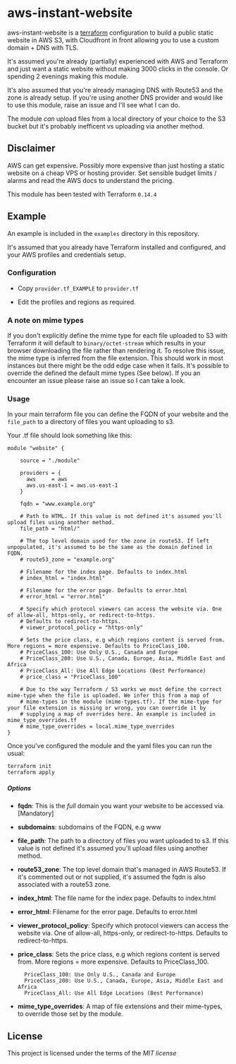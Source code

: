 # aws-instant-website

aws-instant-website is a [terraform](https://www.terraform.io/) configuration to build a public static website in AWS S3, with Cloudfront in front allowing you to use a custom domain + DNS with TLS.

It's assumed you're already (partially) experienced with AWS and Terraform and just want a static website without making 3000 clicks in the console. Or spending 2 evenings making this module.

It's also assumed that you're already managing DNS with Route53 and the zone is already setup. If you're using another DNS provider and would like to use this module, raise an issue and I'll see what I can do.

The module _can_ upload files from a local directory of your choice to the S3 bucket but it's probably inefficent vs uploading via another method.  
                
## Disclaimer

AWS can get expensive. Possibly more expensive than just hosting a static website on a cheap VPS or hosting provider. Set sensible budget limits / alarms and read the AWS docs to understand the pricing.

This module has been tested with Terraform `0.14.4`

## Example

An example is included in the `examples` directory in this repository.

It's assumed that you already have Terraform installed and configured, and your AWS profiles and credentials setup.

### Configuration

- Copy `provider.tf_EXAMPLE` to `provider.tf`

- Edit the profiles and regions as required.

### A note on mime types
If you don't explicitly define the mime type for each file uploaded to S3 with Terraform it will default to `binary/octet-stream` which results in your browser downloading the file rather than rendering it. To resolve this issue, the mime type is inferred from the file extension. This should work in most instances but there might be the odd edge case when it fails.  It's possible to override the defined the default mime types (See below). If you an encounter an issue please raise an issue so I can take a look.

### Usage

In your main terraform file you can define the FQDN of your website and the `file_path` to a directory of files you want uploading to s3.

Your .tf file should look something like this: 
  
    module "website" {
    
        source = "./module"
    
        providers = {
          aws     = aws
          aws.us-east-1 = aws.us-east-1
        }
    
        fqdn = "www.example.org"
    
        # Path to HTML. If this value is not defined it's assumed you'll upload files using another method.
        file_path = "html/"
    
        # The top level domain used for the zone in route53. If left unpopulated, it's assumed to be the same as the domain defined in FQDN.
        # route53_zone = "example.org"
    
        # Filename for the index page. Defaults to index.html
        # index_html = "index.html"
    
        # Filename for the error page. Defaults to error.html
        # error_html = "error.html"
    
        # Specify which protocol viewers can access the website via. One of allow-all, https-only, or redirect-to-https. 
        # Defaults to redirect-to-https. 
        # viewer_protocol_policy = "https-only"
    
        # Sets the price class, e.g which regions content is served from. More regions = more expensive. Defaults to PriceClass_100.
        # PriceClass_100: Use Only U.S., Canada and Europe
        # PriceClass_200: Use U.S., Canada, Europe, Asia, Middle East and Africa
        # PriceClass_All: Use All Edge Locations (Best Performance)
        # price_class = "PriceClass_100"
        
        # Due to the way Terraform / S3 works we must define the correct mime-type when the file is uploaded. We infer this from a map of
        # mime-types in the module (mime-types.tf). If the mime-type for your file extension is missing or wrong, you can override it by 
        # supplying a map of overrides here. An example is included in mime_type_overrides.tf
        # mime_type_overrides = local.mime_type_overrides
    }
  
 Once you've configured the module and the yaml files you can run the usual:
```
terraform init
terraform apply
```

##### Options

-  **fqdn**: This is the _full_ domain you want your website to  be accessed via. [Mandatory]

- **subdomains**: subdomains of the FQDN, e.g www

-  **file_path**: The path to a directory of files you want uploaded to s3. If this value is not defined it's assumed you'll upload files using another method.

-  **route53_zone**: The top level domain that's managed in AWS Route53. If it's commented out or not supplied, it's assumed the fqdn is also associated with a route53 zone. 

- **index_html**: The file name for the index page. Defaults to index.html

- **error_html**: Filename for the error page. Defaults to error.html

- **viewer_protocol_policy**: Specify which protocol viewers can access the website via. One of allow-all, https-only, or redirect-to-https. Defaults to redirect-to-https.

- **price_class**:  Sets the price class, e.g which regions content is served from. More regions = more expensive. Defaults to PriceClass_100.

	    PriceClass_100: Use Only U.S., Canada and Europe
	    PriceClass_200: Use U.S., Canada, Europe, Asia, Middle East and Africa
	    PriceClass_All: Use All Edge Locations (Best Performance)
	    
- **mime_type_overrides**: A map of file extensions and their mime-types, to override those set by the module. 


## License

This project is licensed under the terms of the _MIT license_

